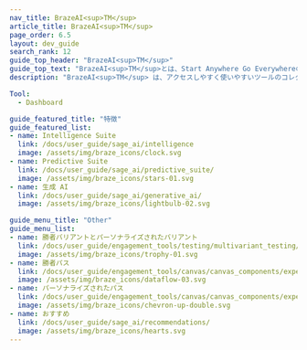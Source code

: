```yaml
---
nav_title: BrazeAI<sup>TM</sup>
article_title: BrazeAI<sup>TM</sup>
page_order: 6.5
layout: dev_guide
search_rank: 12
guide_top_header: "BrazeAI<sup>TM</sup>"
guide_top_text: "BrazeAI<sup>TM</sup>とは、Start Anywhere Go Everywhereの頭文字をとったものだ。BrazeAI<sup>TM</sup> は、アクセスしやすく使いやすいツールのコレクションを提供し、クリエイティビティ、パーソナライゼーション、およびエンゲージメント戦略の最適化の面で参入障壁を低下させます。BrazeAI<sup>TM</sup> の機能を使用すると、信頼できるアドバイザーがいるときと同様に、クリエイティビティを導き、より良い意思決定を行い、顧客のユーザー体験を最適化するうえで役立ちます。"
description: "BrazeAI<sup>TM</sup> は、アクセスしやすく使いやすいツールのコレクションを提供し、クリエイティビティ、パーソナライゼーション、およびエンゲージメント戦略の最適化の面で参入障壁を低下させます。"

Tool:
  - Dashboard

guide_featured_title: "特徴"
guide_featured_list:
- name: Intelligence Suite
  link: /docs/user_guide/sage_ai/intelligence
  image: /assets/img/braze_icons/clock.svg
- name: Predictive Suite
  link: /docs/user_guide/sage_ai/predictive_suite/
  image: /assets/img/braze_icons/stars-01.svg
- name: 生成 AI
  link: /docs/user_guide/sage_ai/generative_ai/
  image: /assets/img/braze_icons/lightbulb-02.svg

guide_menu_title: "Other"
guide_menu_list:
- name: 勝者バリアントとパーソナライズされたバリアント
  link: /docs/user_guide/engagement_tools/testing/multivariant_testing/optimizations/
  image: /assets/img/braze_icons/trophy-01.svg
- name: 勝者パス
  link: /docs/user_guide/engagement_tools/canvas/canvas_components/experiment_step/winning_path/
  image: /assets/img/braze_icons/dataflow-03.svg
- name: パーソナライズされたパス
  link: /docs/user_guide/engagement_tools/canvas/canvas_components/experiment_step/personalized_paths/
  image: /assets/img/braze_icons/chevron-up-double.svg
- name: おすすめ
  link: /docs/user_guide/sage_ai/recommendations/
  image: /assets/img/braze_icons/hearts.svg
---
```



<br>